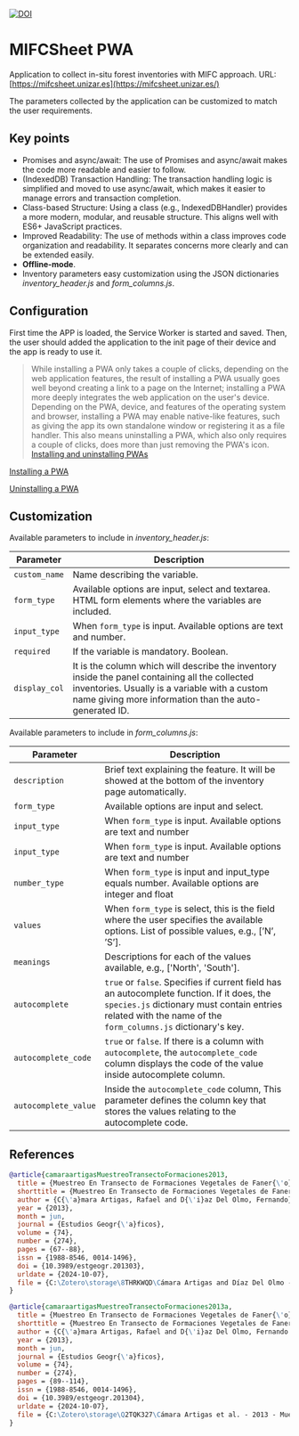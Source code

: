 [![DOI](https://zenodo.org/badge/DOI/10.5281/zenodo.14045596.svg)](https://doi.org/10.5281/zenodo.14045596)

# MIFCSheet PWA

Application to collect in-situ forest inventories with MIFC approach. URL: [https://mifcsheet.unizar.es](https://mifcsheet.unizar.es/)

The parameters collected by the application can be customized to match the user requirements.

## Key points

- Promises and async/await: The use of Promises and async/await makes the code more readable and easier to follow.
- (IndexedDB) Transaction Handling: The transaction handling logic is simplified and moved to use async/await, which makes it easier to manage errors and transaction completion.
- Class-based Structure: Using a class (e.g., IndexedDBHandler) provides a more modern, modular, and reusable structure. This aligns well with ES6+ JavaScript practices.
- Improved Readability: The use of methods within a class improves code organization and readability. It separates concerns more clearly and can be extended easily.
- **Offline-mode**.
- Inventory parameters easy customization using the JSON dictionaries *inventory_header.js* and *form_columns.js*.

## Configuration

First time the APP is loaded, the Service Worker is started and saved. Then, the user should added the application to the init page of their device and the app is ready to use it.

> While installing a PWA only takes a couple of clicks, depending on the web application features, the result of installing a PWA usually goes well beyond creating a link to a page on the Internet; installing a PWA more deeply integrates the web application on the user's device. <br>Depending on the PWA, device, and features of the operating system and browser, installing a PWA may enable native-like features, such as giving the app its own standalone window or registering it as a file handler. This also means uninstalling a PWA, which also only requires a couple of clicks, does more than just removing the PWA's icon. [Installing and uninstalling PWAs](https://developer.mozilla.org/en-US/docs/Web/Progressive_web_apps/Guides/Installing#installing_and_uninstalling_pwas)

[Installing a PWA](https://developer.mozilla.org/en-US/docs/Web/Progressive_web_apps/Guides/Installing#installing_pwas)

[Uninstalling a PWA](https://developer.mozilla.org/en-US/docs/Web/Progressive_web_apps/Guides/Installing#uninstalling)

## Customization

Available parameters to include in *inventory_header.js*:

| Parameter | Description |
| --------- | ----------- |
| `custom_name` | Name describing the variable. |
| `form_type` | Available options are input, select and textarea. HTML form elements where the variables are included. |
| `input_type` | When `form_type` is input. Available options are text and number. |
| `required` | If the variable is mandatory. Boolean. |
| `display_col` | It is the column which will describe the inventory inside the panel containing all the collected inventories. Usually is a variable with a custom name giving more information than the auto-generated ID. |

Available parameters to include in *form_columns.js*:

| Parameter | Description |
| --------- | ----------- |
| `description` | Brief text explaining the feature. It will be showed at the bottom of the inventory page automatically.
| `form_type` | Available options are input and select.
| `input_type` | When `form_type` is input. Available options are text and number
| `input_type` | When `form_type` is input. Available options are text and number
| `number_type` | When `form_type` is input and input_type equals number. Available options are integer and float
| `values` | When `form_type` is select, this is the field where the user specifies the available options. List of possible values, e.g., [’N’, ’S’].
| `meanings` | Descriptions for each of the values available, e.g., ['North', 'South'].
| `autocomplete` | `true` or `false`. Specifies if current field has an autocomplete function. If it does, the `species.js` dictionary must contain entries related with the name of the `form_columns.js` dictionary's key.
| `autocomplete_code` | `true` or `false`. If there is a column with `autocomplete`, the `autocomplete_code` column displays the code of the value inside autocomplete column.
| `autocomplete_value` | Inside the `autocomplete_code` column, This parameter defines the column key that stores the values relating to the autocomplete code.

## References

```bibtex
@article{camaraartigasMuestreoTransectoFormaciones2013,
  title = {Muestreo En Transecto de Formaciones Vegetales de Faner{\'o}fitos y Cam{\'e}fitos ({{I}}): Fundamentos Metodol{\'o}gicos},
  shorttitle = {Muestreo En Transecto de Formaciones Vegetales de Faner{\'o}fitos y Cam{\'e}fitos ({{I}})},
  author = {C{\'a}mara Artigas, Rafael and D{\'i}az Del Olmo, Fernando},
  year = {2013},
  month = jun,
  journal = {Estudios Geogr{\'a}ficos},
  volume = {74},
  number = {274},
  pages = {67--88},
  issn = {1988-8546, 0014-1496},
  doi = {10.3989/estgeogr.201303},
  urldate = {2024-10-07},
  file = {C:\Zotero\storage\8THRKWQD\Cámara Artigas and Díaz Del Olmo - 2013 - Muestreo en transecto de formaciones vegetales de fanerófitos y caméfitos (I) fundamentos metodológ.pdf}
}

@article{camaraartigasMuestreoTransectoFormaciones2013a,
  title = {Muestreo En Transecto de Formaciones Vegetales de Faner{\'o}fitos y Cam{\'e}fitos ({{MIFC}}) ({{II}}): Estudio de Los Sabinares de La {{Reserva Biol{\'o}gica}} de {{Do{\~n}ana}} ({{RBD}}) ({{Espa{\~n}a}})},
  shorttitle = {Muestreo En Transecto de Formaciones Vegetales de Faner{\'o}fitos y Cam{\'e}fitos ({{MIFC}}) ({{II}})},
  author = {C{\'a}mara Artigas, Rafael and D{\'i}az Del Olmo, Fernando and Borja Barrera, C{\'e}sar},
  year = {2013},
  month = jun,
  journal = {Estudios Geogr{\'a}ficos},
  volume = {74},
  number = {274},
  pages = {89--114},
  issn = {1988-8546, 0014-1496},
  doi = {10.3989/estgeogr.201304},
  urldate = {2024-10-07},
  file = {C:\Zotero\storage\Q2TQK327\Cámara Artigas et al. - 2013 - Muestreo en transecto de formaciones vegetales de fanerófitos y caméfitos (MIFC) (II) estudio de lo.pdf}
}
```

